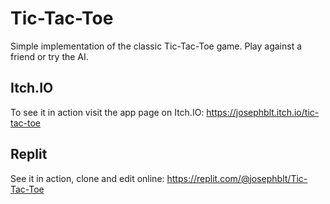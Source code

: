# Tic-Tac-Toe
Simple implementation of the classic Tic-Tac-Toe game. Play against a friend or try the AI.

## Itch.IO
To see it in action visit the app page on Itch.IO:
https://josephblt.itch.io/tic-tac-toe

## Replit
See it in action, clone and edit online:
https://replit.com/@josephblt/Tic-Tac-Toe